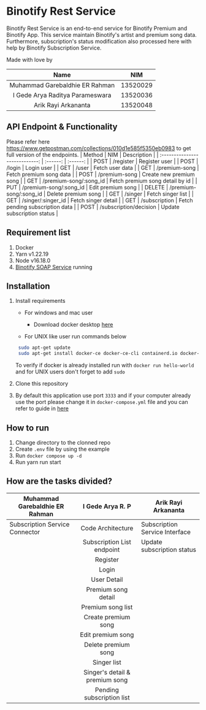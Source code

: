 # Binotify Rest Service

Binotify Rest Service is an end-to-end service for Binotify Premium and Binotify App. This service maintain Binotify's artist and premium song data. Furthermore, subscription's status modification also processed here with help by Binotify Subscription Service.

Made with love by

|              Name              |   NIM    |
| :----------------------------: | :------: |
| Muhammad Garebaldhie ER Rahman | 13520029 |
|        I Gede Arya Raditya Parameswara        | 13520036 |
|      Arik Rayi Arkananta       | 13520048 |

## API Endpoint & Functionality
Please refer here https://www.getpostman.com/collections/010d1e585f5350eb0983 to get full version of the endpoints.
|              Method              |   NIM    |   Description    |
| :----------------------------: | :------: | :------: |
| POST              | /register | Register user |
|       POST        | /login | Login user |
|      GET          | /user | Fetch user data |
|      GET       | /premium-song | Fetch premium song data |
|      POST       | /premium-song | Create new premium song |
|      GET       | /premium-song/:song_id | Fetch premium song detail by id |
|      PUT       | /premium-song/:song_id | Edit premium song |
|      DELETE       | /premium-song/:song_id | Delete premium song |
|      GET       | /singer | Fetch singer list |
|      GET       | /singer/:singer_id | Fetch singer detail |
|      GET       | /subscription | Fetch pending subscription data |
|      POST       | /subscription/decision | Update subscription status |

## Requirement list

1. Docker
2. Yarn v1.22.19
3. Node v16.18.0
4. [Binotify SOAP Service](https://gitlab.informatika.org/if3110-2022-k02-02-04/binotify-soap-service) running

## Installation

1. Install requirements

   - For windows and mac user

     - Download docker desktop [here](https://www.docker.com/products/docker-desktop/)

   - For UNIX like user run commands below

   ```sh
    sudo apt-get update
    sudo apt-get install docker-ce docker-ce-cli containerd.io docker-compose-plugin
   ```

   To verify if docker is already installed run with `docker run hello-world` and for UNIX users don't forget to add `sudo`

2. Clone this repository
3. By default this application use port `3333` and if your computer already use the port please change it in `docker-compose.yml` file and you can refer to guide in [here](https://docs.docker.com/compose/gettingstarted/)

## How to run

1. Change directory to the clonned repo
2. Create `.env` file by using the example
3. Run `docker compose up -d`
4. Run yarn run start

## How are the tasks divided?

| Muhammad Garebaldhie ER Rahman |    I Gede Arya R. P    | Arik Rayi Arkananta        |
| ------------------------------ | :--------------------: | -------------------------- |
| Subscription Service Connector|Code Architecture|Subscription Service Interface|
| |Subscription List endpoint|Update subscription status|
| |Register | |
| |Login | |
| |User Detail | |
| |Premium song detail | |
| |Premium song list| |
| |Create premium song| |
| |Edit premium song| |
| |Delete premium song| |
| |Singer list| |
| |Singer's detail & premium song | |
| |Pending subscription list | |

